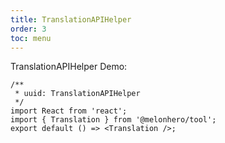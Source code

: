 ```yaml
---
title: TranslationAPIHelper
order: 3
toc: menu
---
```


TranslationAPIHelper Demo:

<API src="../src/libs/Translation/index.tsx"></API>

```tsx
/**
 * uuid: TranslationAPIHelper
 */
import React from 'react';
import { Translation } from '@melonhero/tool';
export default () => <Translation />;
```
